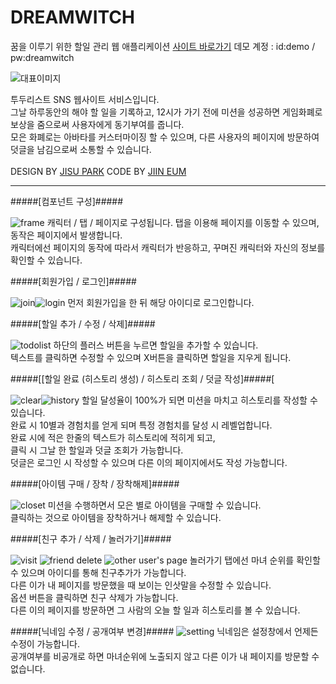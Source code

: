# DREAMWITCH
꿈을 이루기 위한 할일 관리 웹 애플리케이션
[사이트 바로가기](http://dreamwitch.kr/)
데모 계정 : id:demo / pw:dreamwitch

![대표이미지](/thumbnail.jpg)

투두리스트 SNS 웹사이트 서비스입니다. <br/>
그날 하루동안의 해야 할 일을 기록하고, 12시가 가기 전에 미션을 성공하면 게임화폐로 보상을 줌으로써 사용자에게 동기부여를 줍니다. <br/>
모은 화폐로는 아바타를 커스터마이징 할 수 있으며, 다른 사용자의 페이지에 방문하여 덧글을 남김으로써 소통할 수 있습니다.<br/>
<br/>
DESIGN BY [JISU PARK](https://github.com/gpg1127)
CODE BY [JIIN EUM](https://github.com/jiindev)

***

#####[컴포넌트 구성]#####

![frame](/readme/frame.jpg)
캐릭터 / 탭 / 페이지로 구성됩니다.
탭을 이용해 페이지를 이동할 수 있으며, 동작은 페이지에서 발생합니다.<br/>
캐릭터에선 페이지의 동작에 따라서 캐릭터가 반응하고, 꾸며진 캐릭터와 자신의 정보를 확인할 수 있습니다.

#####[회원가입 / 로그인]#####

![join](/readme/join.jpg)![login](/readme/login.jpg)
먼저 회원가입을 한 뒤 해당 아이디로 로그인합니다.

#####[할일 추가 / 수정 / 삭제]#####

![todolist](/readme/todolist.jpg)
하단의 플러스 버튼을 누르면 할일을 추가할 수 있습니다.<br/>
텍스트를 클릭하면 수정할 수 있으며 X버튼을 클릭하면 할일을 지우게 됩니다.

#####[[할일 완료 (히스토리 생성) / 히스토리 조회 / 덧글 작성]#####[

![clear](/readme/clear.jpg)![history](/readme/history.jpg)
할일 달성율이 100%가 되면 미션을 마치고 히스토리를 작성할 수 있습니다.<br/>
완료 시 10별과 경험치를 얻게 되며 특정 경험치를 달성 시 레벨업합니다.<br/>
완료 시에 적은 한줄의 텍스트가 히스토리에 적히게 되고, <br/>
클릭 시 그날 한 할일과 덧글 조회가 가능합니다.<br/>
덧글은 로그인 시 작성할 수 있으며 다른 이의 페이지에서도 작성 가능합니다.

#####[아이템 구매 / 장착 / 장착해제]#####

![closet](/readme/closet.jpg)
미션을 수행하면서 모은 별로 아이템을 구매할 수 있습니다.<br/>
클릭하는 것으로 아이템을 장착하거나 해제할 수 있습니다.

#####[친구 추가 / 삭제 / 놀러가기]#####

![visit](/readme/visit.jpg)
![friend delete](/readme/friend_del.jpg)
![other user's page](/readme/other_user.jpg)
놀러가기 탭에선 마녀 순위를 확인할 수 있으며 아이디를 통해 친구추가가 가능합니다.<br/>
다른 이가 내 페이지를 방문했을 때 보이는 인삿말을 수정할 수 있습니다.<br/>
옵션 버튼을 클릭하면 친구 삭제가 가능합니다.<br/>
다른 이의 페이지를 방문하면 그 사람의 오늘 할 일과 히스토리를 볼 수 있습니다.

#####[닉네임 수정 / 공개여부 변경]#####
![setting](/readme/setting.jpg)
닉네임은 설정창에서 언제든 수정이 가능합니다.<br/>
공개여부를 비공개로 하면 마녀순위에 노출되지 않고 다른 이가 내 페이지를 방문할 수 없습니다.

